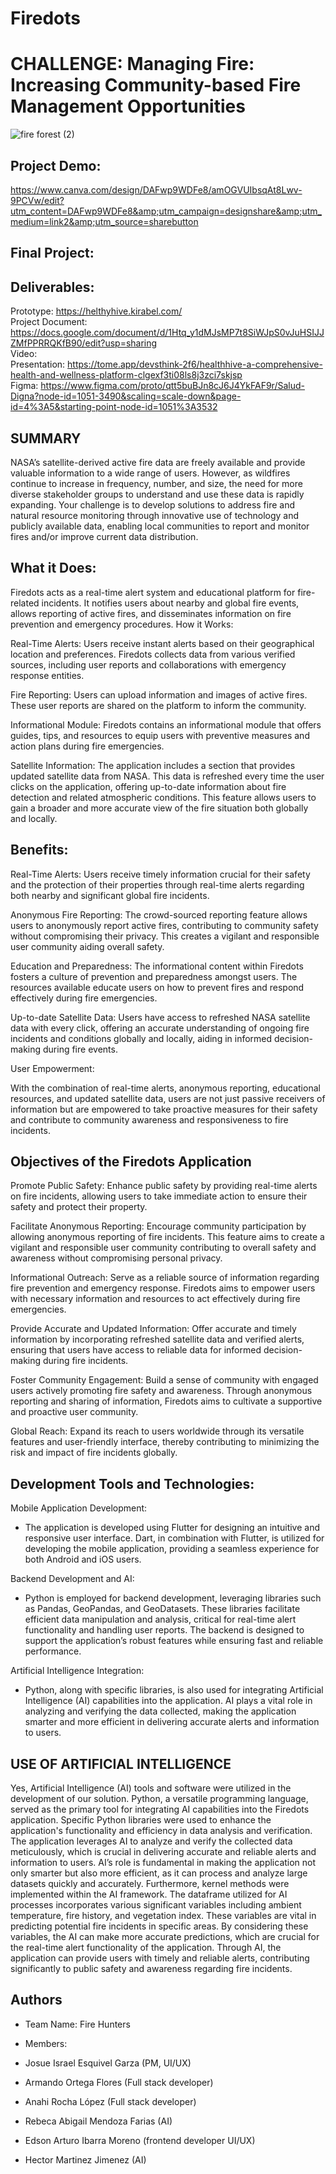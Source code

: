 # Firedots
# CHALLENGE: Managing Fire: Increasing Community-based Fire Management Opportunities
![fire forest (2)](https://github.com/Hectmtz/fireDots/assets/44554474/5ac2607b-3517-472a-bf19-5483bfd6634d)

## Project Demo: 
https://www.canva.com/design/DAFwp9WDFe8/amOGVUIbsqAt8Lwv-9PCVw/edit?utm_content=DAFwp9WDFe8&amp;utm_campaign=designshare&amp;utm_medium=link2&amp;utm_source=sharebutton

## Final Project:

## Deliverables:
Prototype: https://helthyhive.kirabel.com/
<br>
Project Document: https://docs.google.com/document/d/1Htq_y1dMJsMP7t8SiWJpS0vJuHSIJJZMfPPRRQKfB90/edit?usp=sharing 
<br>
Video:
<br>
Presentation: https://tome.app/devsthink-2f6/healthhive-a-comprehensive-health-and-wellness-platform-clgexf3ti08ls8j3zci7skjsp
<br>
Figma: https://www.figma.com/proto/qtt5buBJn8cJ6J4YkFAF9r/Salud-Digna?node-id=1051-3490&scaling=scale-down&page-id=4%3A5&starting-point-node-id=1051%3A3532
<br>

## SUMMARY
NASA’s satellite-derived active fire data are freely available and provide valuable information to a wide range of users. However, as wildfires continue to increase in frequency, number, and size, the need for more diverse stakeholder groups to understand and use these data is rapidly expanding. Your challenge is to develop solutions to address fire and natural resource monitoring through innovative use of technology and publicly available data, enabling local communities to report and monitor fires and/or improve current data distribution.

## What it Does:

Firedots acts as a real-time alert system and educational platform for fire-related incidents. It notifies users about nearby and global fire events, allows reporting of active fires, and disseminates information on fire prevention and emergency procedures.
How it Works:

Real-Time Alerts:
Users receive instant alerts based on their geographical location and preferences. Firedots collects data from various verified sources, including user reports and collaborations with emergency response entities.

Fire Reporting:
Users can upload information and images of active fires. These user reports are shared on the platform to inform the community.

Informational Module:
Firedots contains an informational module that offers guides, tips, and resources to equip users with preventive measures and action plans during fire emergencies.

Satellite Information:
The application includes a section that provides updated satellite data from NASA. This data is refreshed every time the user clicks on the application, offering up-to-date information about fire detection and related atmospheric conditions. This feature allows users to gain a broader and more accurate view of the fire situation both globally and locally.

## Benefits:

Real-Time Alerts:
Users receive timely information crucial for their safety and the protection of their properties through real-time alerts regarding both nearby and significant global fire incidents.

Anonymous Fire Reporting:
The crowd-sourced reporting feature allows users to anonymously report active fires, contributing to community safety without compromising their privacy. This creates a vigilant and responsible user community aiding overall safety.

Education and Preparedness:
The informational content within Firedots fosters a culture of prevention and preparedness amongst users. The resources available educate users on how to prevent fires and respond effectively during fire emergencies.

Up-to-date Satellite Data:
Users have access to refreshed NASA satellite data with every click, offering an accurate understanding of ongoing fire incidents and conditions globally and locally, aiding in informed decision-making during fire events.

User Empowerment:

With the combination of real-time alerts, anonymous reporting, educational resources, and updated satellite data, users are not just passive receivers of information but are empowered to take proactive measures for their safety and contribute to community awareness and responsiveness to fire incidents.

## Objectives of the Firedots Application

Promote Public Safety:
Enhance public safety by providing real-time alerts on fire incidents, allowing users to take immediate action to ensure their safety and protect their property.

Facilitate Anonymous Reporting:
Encourage community participation by allowing anonymous reporting of fire incidents. This feature aims to create a vigilant and responsible user community contributing to overall safety and awareness without compromising personal privacy.

Informational Outreach:
Serve as a reliable source of information regarding fire prevention and emergency response. Firedots aims to empower users with necessary information and resources to act effectively during fire emergencies.

Provide Accurate and Updated Information:
Offer accurate and timely information by incorporating refreshed satellite data and verified alerts, ensuring that users have access to reliable data for informed decision-making during fire incidents.

Foster Community Engagement:
Build a sense of community with engaged users actively promoting fire safety and awareness. Through anonymous reporting and sharing of information, Firedots aims to cultivate a supportive and proactive user community.

Global Reach:
Expand its reach to users worldwide through its versatile features and user-friendly interface, thereby contributing to minimizing the risk and impact of fire incidents globally.

## Development Tools and Technologies:

Mobile Application Development:
 - The application is developed using Flutter for designing an intuitive and responsive user interface. Dart, in combination with Flutter, is utilized for developing the mobile application, providing a seamless experience for both Android and iOS users.

Backend Development and AI:
 - Python is employed for backend development, leveraging libraries such as Pandas, GeoPandas, and GeoDatasets. These libraries facilitate efficient data manipulation and analysis, critical for real-time alert functionality and handling user reports. The backend is designed to support the application’s robust features while ensuring fast and reliable performance.

Artificial Intelligence Integration:
 - Python, along with specific libraries, is also used for integrating Artificial Intelligence (AI) capabilities into the application. AI plays a vital role in analyzing and verifying the data collected, making the application smarter and more efficient in delivering accurate alerts and information to users.

## USE OF ARTIFICIAL INTELLIGENCE
Yes, Artificial Intelligence (AI) tools and software were utilized in the development of our solution. Python, a versatile programming language, served as the primary tool for integrating AI capabilities into the Firedots application. Specific Python libraries were used to enhance the application's functionality and efficiency in data analysis and verification. The application leverages AI to analyze and verify the collected data meticulously, which is crucial in delivering accurate and reliable alerts and information to users. AI’s role is fundamental in making the application not only smarter but also more efficient, as it can process and analyze large datasets quickly and accurately. Furthermore, kernel methods were implemented within the AI framework. The dataframe utilized for AI processes incorporates various significant variables including ambient temperature, fire history, and vegetation index. These variables are vital in predicting potential fire incidents in specific areas. By considering these variables, the AI can make more accurate predictions, which are crucial for the real-time alert functionality of the application. Through AI, the application can provide users with timely and reliable alerts, contributing significantly to public safety and awareness regarding fire incidents.

## Authors

- Team Name: Fire Hunters

- Members: 
- Josue Israel Esquivel Garza (PM, UI/UX)
- Armando Ortega Flores (Full stack developer)
- Anahi Rocha López (Full stack developer)
- Rebeca Abigail Mendoza Farias (AI)
- Edson Arturo Ibarra Moreno (frontend developer UI/UX)
- Hector Martinez Jimenez (AI)

